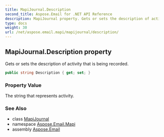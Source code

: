 ```yaml
---
title: MapiJournal.Description
second_title: Aspose.Email for .NET API Reference
description: MapiJournal property. Gets or sets the description of activity that is being recorded
type: docs
weight: 30
url: /net/aspose.email.mapi/mapijournal/description/
---
```

## MapiJournal.Description property

Gets or sets the description of activity that is being recorded.

```csharp
public string Description { get; set; }
```

### Property Value

The string that represents activity.

### See Also

* class [MapiJournal](../)
* namespace [Aspose.Email.Mapi](../../mapijournal/)
* assembly [Aspose.Email](../../../)


